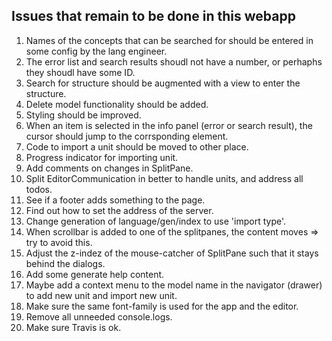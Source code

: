 ## Issues that remain to be done in this webapp

1. Names of the concepts that can be searched for should be entered in some config by the lang engineer.
2. The error list and search results shoudl not have a number, or perhaphs they shoudl have some ID.
3. Search for structure should be augmented with a view to enter the structure.
4. Delete model functionality should be added.
5. Styling should be improved.
6. When an item is selected in the info panel (error or search result), the cursor should jump to the corrsponding
element.
7. Code to import a unit should be moved to other place.
8. Progress indicator for importing unit.
9. Add comments on changes in SplitPane.
10. Split EditorCommunication in better to handle units, and address all todos.
11. See if a footer adds something to the page.
12. Find out how to set the address of the server.
13. Change generation of language/gen/index to use 'import type'.
14. When scrollbar is added to one of the splitpanes, the content moves => try to avoid this.
15. Adjust the z-indez of the mouse-catcher of SplitPane such that it stays behind the dialogs.
16. Add some generate help content.
17. Maybe add a context menu to the model name in the navigator (drawer) to add new unit and import new unit.
18. Make sure the same font-family is used for the app and the editor.
19. Remove all unneeded console.logs.
20. Make sure Travis is ok.
